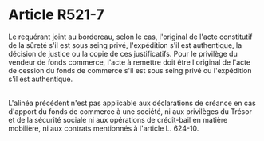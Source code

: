 # Article R521-7

<p>Le requérant joint au bordereau, selon le cas, l'original de l'acte constitutif de la sûreté s'il est sous seing privé, l'expédition s'il est authentique, la décision de justice ou la copie de ces justificatifs. Pour le privilège du vendeur de fonds commerce, l'acte à remettre doit être l'original de l'acte de cession du fonds de commerce s'il est sous seing privé ou l'expédition s'il est authentique.<br/><br/>

L'alinéa précédent n'est pas applicable aux déclarations de créance en cas d'apport du fonds de commerce à une société, ni aux privilèges du Trésor et de la sécurité sociale ni aux opérations de crédit-bail en matière mobilière, ni aux contrats mentionnés à l'article L. 624-10.</p>